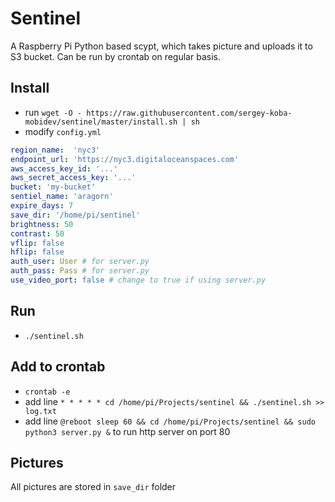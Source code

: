 # Sentinel
A Raspberry Pi Python based scypt, which takes picture and uploads it to S3 bucket.
Can be run by crontab on regular basis.

## Install
- run `wget -O - https://raw.githubusercontent.com/sergey-koba-mobidev/sentinel/master/install.sh | sh`
- modify `config.yml`

```yml
region_name:  'nyc3'
endpoint_url: 'https://nyc3.digitaloceanspaces.com'
aws_access_key_id: '...'
aws_secret_access_key: '...'
bucket: 'my-bucket'
sentiel_name: 'aragorn'
expire_days: 7
save_dir: '/home/pi/sentinel'
brightness: 50
contrast: 50
vflip: false
hflip: false
auth_user: User # for server.py
auth_pass: Pass # for server.py
use_video_port: false # change to true if using server.py
```

## Run
- `./sentinel.sh`

## Add to crontab
- `crontab -e`
- add line `* * * * * cd /home/pi/Projects/sentinel && ./sentinel.sh >> log.txt`
- add line `@reboot sleep 60 && cd /home/pi/Projects/sentinel && sudo python3 server.py &` to run http server on port 80

## Pictures
All pictures are stored in `save_dir` folder
